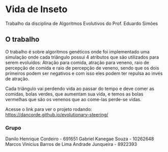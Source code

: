 # Vida de Inseto

Trabalho da disciplina de Algoritmos Evolutivos do Prof. Eduardo Simões

## O trabalho

O trabalho é sobre algoritmos genéticos onde foi implementado uma simulação onde cada triângulo possui 4 atributos que são utilizados para serem evoluídos: Atração para comida, atração para veneno, raio de percepção de comida e raio de percepção de veneno, sendo que os dois primeiros podem ser negativos e com isso eles podem ter repulsa ao invés de atração.

Cada triângulo vai perdendo vida ao passar do tempo e deve comer as comidas, bolas verdes, que aumentam sua vida, e temos as bolas vermelhas que são os venenos que ao come-las perde-se vidas.

Acesse o link para ver o projeto rodando: https://dancorde.github.io/evolutionary-steering/

### Grupo

Danilo Henrique Cordeiro - 691651
Gabriel Kanegae Souza - 10262648
Marcos Vinicius Barros de Lima Andrade Junqueira - 8922393
